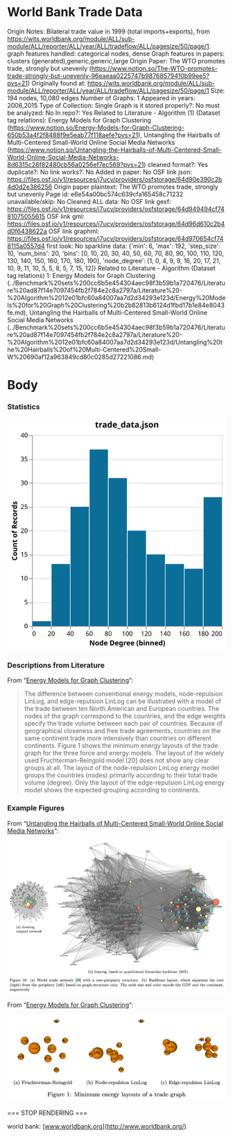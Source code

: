 # World Bank Trade Data

Origin Notes: Bilateral trade value in 1999 (total imports+exports), from https://wits.worldbank.org/module/ALL/sub-module/ALL/reporter/ALL/year/ALL/tradeflow/ALL/pagesize/50/page/1.
graph features handled: categorical nodes, dense
Graph features in papers: clusters (generated),generic,generic,large
Origin Paper: The WTO promotes trade, strongly but unevenly (https://www.notion.so/The-WTO-promotes-trade-strongly-but-unevenly-96eaeaa0225747b98768579410b99ee5?pvs=21)
Originally found at: https://wits.worldbank.org/module/ALL/sub-module/ALL/reporter/ALL/year/ALL/tradeflow/ALL/pagesize/50/page/1
Size: 194 nodes, 10,080 edges
Number of Graphs: 1
Appeared in years: 2006,2015
Type of Collection: Single Graph
is it stored properly?: No
must be analyzed: No
In repo?: Yes
Related to Literature - Algorithm (1) (Dataset tag relations): Energy Models for Graph Clustering (https://www.notion.so/Energy-Models-for-Graph-Clustering-650b53a4f2f8488f9e5eab77f118aefe?pvs=21), Untangling the Hairballs of Multi-Centered Small-World Online Social Media Networks (https://www.notion.so/Untangling-the-Hairballs-of-Multi-Centered-Small-World-Online-Social-Media-Networks-8d6315c26f82480cb56a0256ef7ec569?pvs=21)
cleaned format?: Yes
duplicate?: No
link works?: No
Added in paper: No
OSF link json: https://files.osf.io/v1/resources/j7ucv/providers/osfstorage/64d90e390c2b4d0d2e386256
Origin paper plaintext: The WTO promotes trade, strongly but unevenly
Page id: e6e54a00bc574c639cfa165458c71232
unavailable/skip: No
Cleaned ALL data: No
OSF link gexf: https://files.osf.io/v1/resources/j7ucv/providers/osfstorage/64d949494cf7481075055615
OSF link gml: https://files.osf.io/v1/resources/j7ucv/providers/osfstorage/64d96d610c2b4d0f6438622a
OSF link graphml: https://files.osf.io/v1/resources/j7ucv/providers/osfstorage/64d970654cf748115a0557d4
first look: No
sparkline data: {'min': 6, 'max': 192, 'step_size': 10, 'num_bins': 20, 'bins': [0, 10, 20, 30, 40, 50, 60, 70, 80, 90, 100, 110, 120, 130, 140, 150, 160, 170, 180, 190], 'node_degree': [1, 0, 4, 9, 9, 16, 20, 17, 21, 10, 9, 11, 10, 5, 5, 8, 5, 7, 15, 12]}
Related to Literature - Algorithm (Dataset tag relations) 1: Energy Models for Graph Clustering (../Benchmark%20sets%200cc6b5e454304aec98f3b59b1a720476/Literature%20ad87f14e7097454fb2f784e2c8a2797a/Literature%20-%20Algorithm%2012e01bfc60a84007aa7d2d34293e123d/Energy%20Models%20for%20Graph%20Clustering%20b2b82813b6124d1fbd17b1e84e8043fe.md), Untangling the Hairballs of Multi-Centered Small-World Online Social Media Networks (../Benchmark%20sets%200cc6b5e454304aec98f3b59b1a720476/Literature%20ad87f14e7097454fb2f784e2c8a2797a/Literature%20-%20Algorithm%2012e01bfc60a84007aa7d2d34293e123d/Untangling%20the%20Hairballs%20of%20Multi-Centered%20Small-W%20690af12a963849cd80c0285d27221086.md)

# Body

### Statistics

![degree_distr.svg](World%20Bank%20Trade%20Data%20e6e54a00bc574c639cfa165458c71232/degree_distr.svg)

### Descriptions from Literature

From “[Energy Models for Graph Clustering](https://doi.org/10.1007/978-3-540-24595-7_40)”:

> The difference between conventional energy models, node-repulsion LinLog, and edge-repulsion LinLog can be illustrated with a model of the trade between ten North American and European countries. The nodes of the graph correspond to the countries, and the edge weights specify the trade volume between each pair of countries. Because of geographical closeness and free trade agreements, countries on the same continent trade more intensively than countries on different continents. Figure 1 shows the minimum energy layouts of the trade graph for the three force and energy models. The layout of the widely used Fruchterman-Reingold model [20] does not show any clear groups at all. The layout of the node-repulsion LinLog energy model groups the countries (nodes) primarily according to their total trade volume (degree). Only the layout of the edge-repulsion LinLog energy model shows the expected grouping according to continents.
> 

### Example Figures

From “[Untangling the Hairballs of Multi-Centered Small-World Online Social Media Networks](https://doi.org/10.7155/jgaa.00370)”:

![Screen Shot 2023-08-17 at 5.17.54 PM.png](World%20Bank%20Trade%20Data%20e6e54a00bc574c639cfa165458c71232/Screen_Shot_2023-08-17_at_5.17.54_PM.png)

From “[Energy Models for Graph Clustering](https://doi.org/10.1007/978-3-540-24595-7_40)”:

![Screen Shot 2023-08-17 at 5.13.41 PM.png](World%20Bank%20Trade%20Data%20e6e54a00bc574c639cfa165458c71232/Screen_Shot_2023-08-17_at_5.13.41_PM.png)

=== STOP RENDERING ===

world bank: [www.worldbank.org](http://www.worldbank.org/)